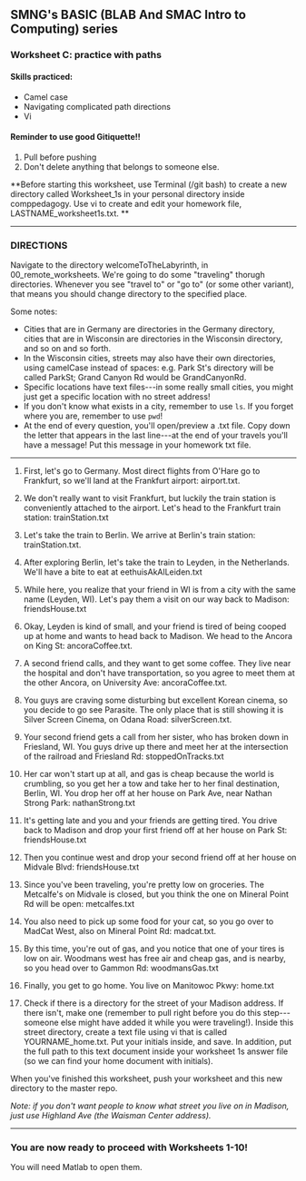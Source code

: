 ## SMNG's BASIC (BLAB And SMAC Intro to Computing) series
### Worksheet C: practice with paths
 
#### Skills practiced: 
* Camel case
* Navigating complicated path directions
* Vi

#### Reminder to use good Gitiquette!! 
1. Pull before pushing
2. Don't delete anything that belongs to someone else. 

**Before starting this worksheet, use Terminal (/git bash) to create a new directory called Worksheet_1s in your personal directory inside comppedagogy. Use vi to create and edit your homework file, LASTNAME_worksheet1s.txt. **
 
-------------
### DIRECTIONS 
Navigate to the directory welcomeToTheLabyrinth, in 00_remote_worksheets. We're going to do some "traveling" thorugh directories. Whenever you see "travel to" or "go to" (or some other variant), that means you should change directory to the specified place. 

Some notes: 
* Cities that are in Germany are directories in the Germany directory, cities that are in Wisconsin are directories in the Wisconsin directory, and so on and so forth. 
* In the Wisconsin cities, streets may also have their own directories, using camelCase instead of spaces: e.g. Park St's directory will be called ParkSt; Grand Canyon Rd would be GrandCanyonRd. 
* Specific locations have text files---in some really small cities, you might just get a specific location with no street address! 
* If you don't know what exists in a city, remember to use `ls`. If you forget where you are, remember to use `pwd`! 
* At the end of every question, you'll open/preview a .txt file. Copy down the letter that appears in the last line---at the end of your travels you'll have a message! Put this message in your homework txt file. 
-------------

1. First, let's go to Germany. Most direct flights from O'Hare go to Frankfurt, so we'll land at the Frankfurt airport: airport.txt.  

2. We don't really want to visit Frankfurt, but luckily the train station is conveniently attached to the airport. Let's head to the Frankfurt train station: trainStation.txt

3. Let's take the train to Berlin. We arrive at Berlin's train station: trainStation.txt. 

4. After exploring Berlin, let's take the train to Leyden, in the Netherlands. We'll have a bite to eat at eethuisAkAlLeiden.txt

5. While here, you realize that your friend in WI is from a city with the same name (Leyden, WI). Let's pay them a visit on our way back to Madison: friendsHouse.txt

6. Okay, Leyden is kind of small, and your friend is tired of being cooped up at home and wants to head back to Madison. We head to the Ancora on King St: ancoraCoffee.txt. 

7. A second friend calls, and they want to get some coffee. They live near the hospital and don't have transportation, so you agree to meet them at the other Ancora, on University Ave: ancoraCoffee.txt. 

8. You guys are craving some disturbing but excellent Korean cinema, so you decide to go see Parasite. The only place that is still showing it is Silver Screen Cinema, on Odana Road: silverScreen.txt. 

9. Your second friend gets a call from her sister, who has broken down in Friesland, WI. You guys drive up there and meet her at the intersection of the railroad and Friesland Rd: stoppedOnTracks.txt

10. Her car won't start up at all, and gas is cheap because the world is crumbling, so you get her a tow and take her to her final destination, Berlin, WI. You drop her off at her house on Park Ave, near Nathan Strong Park: nathanStrong.txt

11. It's getting late and you and your friends are getting tired. You drive back to Madison and drop your first friend off at her house on Park St: friendsHouse.txt

12. Then you continue west and drop your second friend off at her house on Midvale Blvd: friendsHouse.txt

13. Since you've been traveling, you're pretty low on groceries. The Metcalfe's on Midvale is closed, but you think the one on Mineral Point Rd will be open: metcalfes.txt

14. You also need to pick up some food for your cat, so you go over to MadCat West, also on Mineral Point Rd: madcat.txt. 

15. By this time, you're out of gas, and you notice that one of your tires is low on air. Woodmans west has free air and cheap gas, and is nearby, so you head over to Gammon Rd: woodmansGas.txt

16. Finally, you get to go home. You live on Manitowoc Pkwy: home.txt

17. Check if there is a directory for the street of your Madison address. If there isn't, make one (remember to pull right before you do this step---someone else might have added it while you were traveling!). Inside this street directory, create a text file using vi that is called YOURNAME_home.txt. Put your initials inside, and save. In addition, put the full path to this text document inside your worksheet 1s answer file (so we can find your home document with initials). 

When you've finished this worksheet, push your worksheet and this new directory to the master repo. 

*Note: if you don't want people to know what street you live on in Madison, just use Highland Ave (the Waisman Center address).*

--------------
### You are now ready to proceed with Worksheets 1-10! 
You will need Matlab to open them. 
